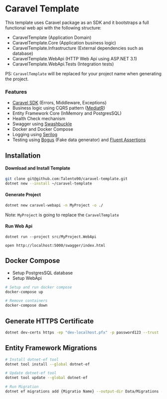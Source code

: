 # Caravel Template

This template uses Caravel package as an SDK and it bootstraps a full functional web api with the following structure:

* CaravelTemplate (Application Domain)
* CaravelTemplate.Core (Application business logic)
* CaravelTemplate.Infrastructure (External dependencies such as database)
* CaravelTemplate.WebApi (HTTP Web Api using ASP.NET 3.1)
* CaravelTemplate.WebApi.Tests (Integration tests)

PS: `CaravelTemplate` will be replaced for your project name when generating the project.

### Features

* [Caravel SDK](https://github.com/talento90/caravel) (Errors, Middleware, Exceptions)
* Business logic using CQRS pattern  ([MediatR](https://github.com/jbogard/MediatR))
* Entity Framework Core (InMemory and PostgresSQL)
* Health Check mechanism
* Swagger using [Swashbuckle](https://github.com/domaindrivendev/Swashbuckle)
* Docker and Docker Compose
* Logging using [Serilog](https://serilog.net/)
* Testing using [Bogus](https://github.com/bchavez/Bogus) (Fake data generator) and [Fluent Assertions](https://fluentassertions.com/)


## Installation

#### Download and Install Template
```bash
git clone git@github.com:Talento90/caravel-template.git
dotnet new --install ~/caravel-template
```

#### Generate Project
```bash
dotnet new caravel-webapi -n MyProject -o ./
```
Note: `MyProject` is  going to replace the `CaravelTemplate`  

#### Run Web Api

`dotnet run --project src/MyProject.WebApi`

`open http://localhost:5000/swagger/index.html`


## Docker Compose

* Setup PostgresSQL database
* Setup WebApi

```bash
# Setup and run docker compose
docker-compose up

# Remove containers
docker-compose down
```

## Generate HTTPS Certificate

```bash
dotnet dev-certs https -ep "dev-localhost.pfx" -p password123 --trust
```

## Entity Framework Migrations

```bash
# Install dotnet-ef tool
dotnet tool install --global dotnet-ef

# Update dotnet-ef tool
dotnet tool update --global dotnet-ef

# Run Migration
dotnet ef migrations add {Migratio Name} --output-dir Data/Migrations --project src/CaravelTemplate.Infrastructure
```